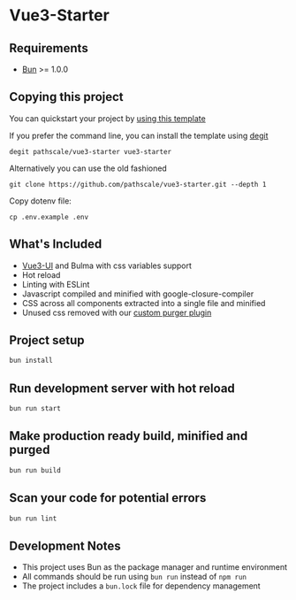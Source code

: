 # Vue3-Starter

## Requirements

- [Bun](https://bun.sh) >= 1.0.0

## Copying this project

You can quickstart your project by [using this template](https://github.com/pathscale/vue3-starter/generate)

If you prefer the command line, you can install the template using [degit](https://github.com/Rich-Harris/degit)

    degit pathscale/vue3-starter vue3-starter

Alternatively you can use the old fashioned

    git clone https://github.com/pathscale/vue3-starter.git --depth 1

Copy dotenv file:

```shell
cp .env.example .env
```

## What's Included

- [Vue3-UI](https://github.com/pathscale/vue3-ui) and Bulma with css variables support
- Hot reload
- Linting with ESLint
- Javascript compiled and minified with google-closure-compiler
- CSS across all components extracted into a single file and minified
- Unused css removed with our [custom purger plugin](https://github.com/pathscale.com/rollup-plugin-vue3-ui-css-purge)

## Project setup

```bash
bun install
```

## Run development server with hot reload

```bash
bun run start
```

## Make production ready build, minified and purged

```bash
bun run build
```

## Scan your code for potential errors

```bash
bun run lint
```

## Development Notes

- This project uses Bun as the package manager and runtime environment
- All commands should be run using `bun run` instead of `npm run`
- The project includes a `bun.lock` file for dependency management
